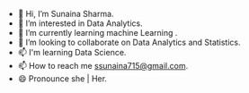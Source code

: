- 👋  Hi, I’m Sunaina Sharma.
- 👀  I’m interested in Data Analytics.
- 🌱  I’m currently learning machine Learning .
- 💞️  I’m looking to collaborate on Data Analytics and Statistics.
- 📫  I'm learning Data Science.
- 📫  How to reach me ssunaina715@gmail.com.
- 😄  Pronounce she | Her.
<!---
Sunaina715Sharma/Sunaina715Sharma is a ✨ special ✨ repository because its `README.md` (this file) appears on your GitHub profile.
You can click the Preview link to take a look at your changes.
--->
